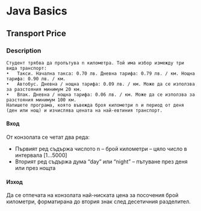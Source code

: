 # Java Basics

## Transport Price

### Description

    Студент трябва да пропътува n километра. Той има избор измежду три вида транспорт: 
    •	Такси. Начална такса: 0.70 лв. Дневна тарифа: 0.79 лв. / км. Нощна тарифа: 0.90 лв. / км. 
    •	Автобус. Дневна / нощна тарифа: 0.09 лв. / км. Може да се използва за разстояния минимум 20 км. 
    •	Влак. Дневна / нощна тарифа: 0.06 лв. / км. Може да се използва за разстояния минимум 100 км. 
    Напишете програма, която въвежда броя километри n и период от деня (ден или нощ) и изчислява цената на най-евтиния транспорт. 

#### Вход

От конзолата се четат два реда:

- Първият ред съдържа числото n – брой километри – цяло число в интервала [1…5000]
- Вторият ред съдържа дума “day” или “night” – пътуване през деня или през нощта

#### Изход

Да се отпечата на конзолата най-ниската цена за посочения брой километри, форматирана до втория знак след десетичния
разделител.